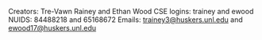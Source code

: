 Creators: Tre-Vawn Rainey and Ethan Wood
CSE logins: trainey and ewood
NUIDS: 84488218 and 65168672
Emails: trainey3@huskers.unl.edu and ewood17@huskers.unl.edu